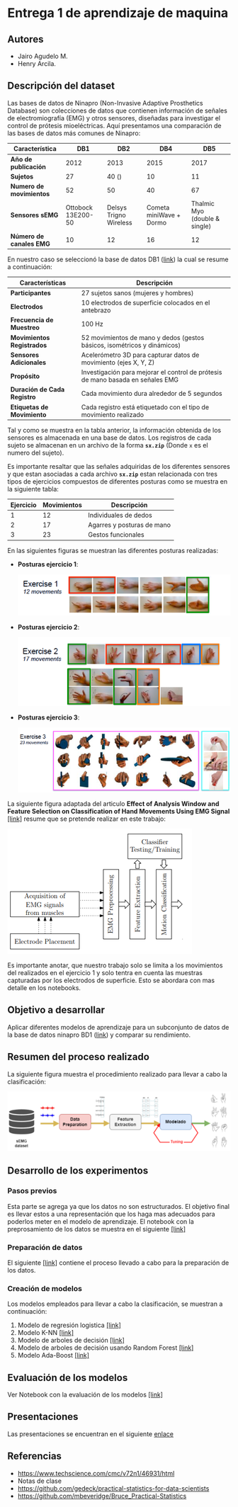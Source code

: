 # Entrega 1 de aprendizaje de maquina

## Autores

* Jairo Agudelo M.
* Henry Arcila.

## Descripción del dataset

Las bases de datos de Ninapro (Non-Invasive Adaptive Prosthetics Database) son colecciones de datos que contienen información de señales de electromiografía (EMG) y otros sensores, diseñadas para investigar el control de prótesis mioeléctricas. Aquí presentamos una comparación de las bases de datos más comunes de Ninapro:


| Característica                | DB1   | DB2    | DB4    | DB5      |
|-----------------------------|-------|--------|-------|----------|
| **Año de publicación**        | 2012  | 2013   | 2015   | 2017     |
| **Sujetos**                   | 27   | 40 ()     |10     | 11       |
| **Numero de movimientos**       | 52    | 50     |40     | 67       |
|**Sensores sEMG**              |Ottobock 13E200-50|Delsys Trigno Wireless|Cometa miniWave + Dormo|Thalmic Myo (double & single)|
| **Número de canales EMG**     | 10    | 12  | 16     | 12    |

En nuestro caso se seleccionó la base de datos DB1 ([link](https://ninapro.hevs.ch/instructions/DB1.html)) la cual se resume a continuación:

| **Características**            | **Descripción**                                                                 |
|--------------------------------|---------------------------------------------------------------------------------|
| **Participantes**              | 27 sujetos sanos  (mujeres y hombres)                                           |
| **Electrodos**                 | 10 electrodos de superficie colocados en el antebrazo                           |
| **Frecuencia de Muestreo**     | 100 Hz                                                                          |
| **Movimientos Registrados**    | 52 movimientos de mano y dedos (gestos básicos, isométricos y dinámicos)        |
| **Sensores Adicionales**       | Acelerómetro 3D para capturar datos de movimiento (ejes X, Y, Z)                |
| **Propósito**                  | Investigación para mejorar el control de prótesis de mano basada en señales EMG |
| **Duración de Cada Registro**  | Cada movimiento dura alrededor de 5 segundos                                    |
| **Etiquetas de Movimiento**    | Cada registro está etiquetado con el tipo de movimiento realizado               |

Tal y como se muestra en la tabla anterior, la información obtenida de los sensores es almacenada en una base de datos. Los registros de cada sujeto se almacenan en un archivo de la forma **`sx.zip`** (Donde `x` es el numero del sujeto).

Es importante resaltar que las señales adquiridas de los diferentes sensores y que estan asociadas a cada archivo **`sx.zip`** estan relacionada con tres tipos de ejercicios compuestos de diferentes posturas como se muestra en la siguiente tabla:

|Ejercicio|Movimientos|Descripción|
|----|----|----|
|1|	12|	Individuales de dedos|
|2|	17|	Agarres y posturas de mano|
|3|	23|	Gestos funcionales|

En las siguientes figuras se muestran las diferentes posturas realizadas:

* **Posturas ejercicio 1**:
  
  ![movimientos1](movimientos1.png)

* **Posturas ejercicio 2**:
  
  ![movimientos2](movimientos2.png)

* **Posturas ejercicio 3**:
  
  ![movimientos3](movimientos3.png)

La siguiente figura adaptada del articulo **Effect of Analysis Window and Feature Selection on Classification of Hand Movements Using EMG Signal** [[link]](https://web.lums.edu.pk/~imdad/pdfs/papers/20_08_effect_of_analysis_window.pdf) resume que se pretende realizar en este trabajo:

![resumen](resumen.png)

Es importante anotar, que nuestro trabajo solo se limita a los movimientos del realizados en el ejercicio 1 y solo tentra en cuenta las muestras capturadas por los electrodos de superficie. Esto se abordara con mas detalle en los notebooks.

## Objetivo a desarrollar

Aplicar diferentes modelos de aprendizaje para un subconjunto de datos de la base de datos ninapro BD1 ([link](https://ninapro.hevs.ch/instructions/DB1.html)) y comparar su rendimiento. 

## Resumen del proceso realizado

La siguiente figura muestra el procedimiento realizado para llevar a cabo la clasificación:

![procedimiento](procedimiento_llevado.png)

## Desarrollo de los experimentos

### Pasos previos

Esta parte se agrega ya que los datos no son estructurados. El objetivo final es llevar estos a una representación que los haga mas adecuados para poderlos meter en el modelo de aprendizaje. El notebook con la preprosamiento de los datos se muestra en el siguiente [[link]](./notebooks_pasos_previos/00_preprocesamiento_dataset_clasificacion.ipynb)

### Preparación de datos

El siguiente [[link]](./notebooks_pasos_previos/01_preparacion_dataset_clasificacion.ipynb) contiene el proceso llevado a cabo para la preparación de los datos.

### Creación de modelos

Los modelos empleados para llevar a cabo la clasificación, se muestran a continuación:
1. Modelo de regresión logistica [[link]](./notebooks_pasos_previos/02_regresion_logistica.ipynb)
2. Modelo K-NN [[link]](./notebooks_pasos_previos/03_KNN_hiperparametros.ipynb)
3. Modelo de arboles de decisión [[link]](./notebooks_pasos_previos/04_arboles_decision_clasificacion.ipynb)
4. Modelo de arboles de decisión usando Random Forest [[link]](./notebooks_pasos_previos/05_arboles_decision_random_forest_clasificacion.ipynb)
5. Modelo Ada-Boost [[link]](./notebooks_pasos_previos/06_ada_boost_clasificacion.ipynb)


## Evaluación de los modelos

Ver Notebook con la evaluación de los modelos [[link]](./notebooks_pasos_previos/07_evaluacion_entre_modelos_clasificacion.ipynb)

## Presentaciones

Las presentaciones se encuentran en el siguiente [enlace](./Presentacion%20final.pdf)

## Referencias

* https://www.techscience.com/cmc/v72n1/46931/html
* Notas de clase
* https://github.com/gedeck/practical-statistics-for-data-scientists
* https://github.com/mbeveridge/Bruce_Practical-Statistics

